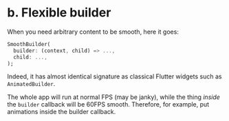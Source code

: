# b. Flexible builder

When you need arbitrary content to be smooth, here it goes:

```dart
SmoothBuilder(
  builder: (context, child) => ...,
  child: ...,
);
```

Indeed, it has almost identical signature as classical Flutter widgets such as `AnimatedBuilder`.

The whole app will run at normal FPS (may be janky), while the thing *inside* the `builder` callback will be 60FPS smooth. Therefore, for example, put animations inside the builder callback.

